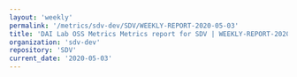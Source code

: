 ```yaml
---
layout: 'weekly'
permalink: '/metrics/sdv-dev/SDV/WEEKLY-REPORT-2020-05-03'
title: 'DAI Lab OSS Metrics Metrics report for SDV | WEEKLY-REPORT-2020-05-03'
organization: 'sdv-dev'
repository: 'SDV'
current_date: '2020-05-03'
---
```

